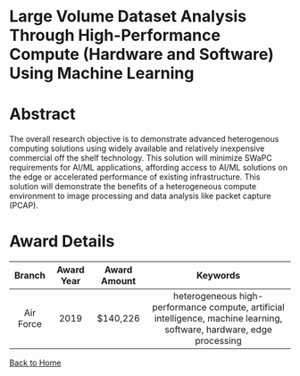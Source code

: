 
Large Volume Dataset Analysis Through High-Performance Compute (Hardware and Software) Using Machine Learning
=============================================================================================================

# Abstract


The overall research objective is to demonstrate advanced heterogenous computing solutions using widely available and relatively inexpensive commercial off the shelf technology. This solution will minimize SWaPC requirements for AI/ML applications, affording access to AI/ML solutions on the edge or accelerated performance of existing infrastructure. This solution will demonstrate the benefits of a heterogeneous compute environment to image processing and data analysis like packet capture (PCAP).  

# Award Details

|Branch|Award Year|Award Amount|Keywords|
| :---: | :---: | :---: | :---: |
|Air Force|2019|$140,226|heterogeneous high-performance compute, artificial intelligence, machine learning, software, hardware, edge processing|
  
  


[Back to Home](https://github.com/chrischow/dod_sbir_awards#1505)